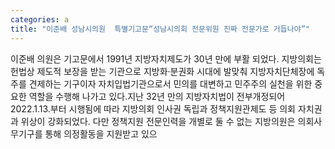 ```yaml
---
categories: a
title: "이준배 성남시의원  특별기고문“성남시의회 전문위원 진짜 전문가로 거듭나야”"
---
```

이준배 의원은 기고문에서 1991년 지방자치제도가 30년 만에 부활 되었다. 지방의회는 헌법상 제도적 보장을 받는 기관으로 지방화·분권화 시대에 발맞춰 지방자치단체장에 독주를 견제하는 기구이자 자치입법기관으로서 민의를 대변하고 민주주의 실천을 위한 중요한 역할을 수행해 나가고 있다.지난 32년 만의 지방자치법이 전부개정되어 2022.1.13.부터 시행됨에 따라 지방의회 인사권 독립과 정책지원관제도 등 의회 자치권과 위상이 강화되었다. 다만 정책지원 전문인력을 개별로 둘 수 없는 지방의원은 의회사무기구를 통해 의정활동을 지원받고 있으